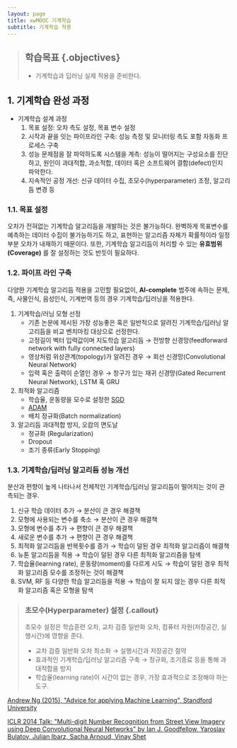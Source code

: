 ```yaml
---
layout: page
title: xwMOOC 기계학습
subtitle: 기계학습 적용
---
```


> ## 학습목표 {.objectives}
>
> * 기계학습과 딥러닝 실제 적용을 준비한다.

## 1. 기계학습 완성 과정

* 기계학습 설계 과정
    1. 목표 설정: 오차 측도 설정, 목표 변수 설정
    1. 시작과 끝을 잇는 파이프라인 구축: 성능 측정 및 모니터링 측도 포함 자동화 프로세스 구축
    1. 성능 문제점을 잘 파악하도록 시스템을 계측: 성능이 떨어지는 구성요소를 진단하고, 원인이 과대적합, 과소적합, 데이터 혹은 소프트웨어 결함(defect)인지 파악한다.
    1. 지속적인 공정 개선: 신규 데이터 수집, 초모수(hyperparameter) 조정, 알고리듬 변경 등

### 1.1. 목표 설정

오차가 전혀없는 기계학습 알고리듬을 개발하는 것은 불가능하다. 완벽하게 목표변수를 예측하는 데이터 수집이 불가능하기도 하고, 표현하는 알고리즘 자체가 확률적이라 일정부분 오차가 내재하기 때문이다. 또한, 기계학습 알고리듬이 처리할 수 있는 **유효범위(Coverage)** 를 잘 설정하는 것도 반듯이 필요하다. 

### 1.2. 파이프 라인 구축

다양한 기계학습 알고리듬 적용을 고민할 필요없이, **AI-complete** 범주에 속하는 문제, 즉, 사물인식, 음성인식, 기계번역 등의 경우 기계학습/딥러닝을 적용한다. 

1. 기계학습/러닝 모형 선정
    * 기존 논문에 제시된 가장 성능좋은 혹은 일반적으로 알려진 기계학습/딥러닝 알고리듬을 비교 벤치마킹 대상으로 선정한다.
    * 고정길이 벡터 입력값이며 지도학습 알고리듬 &rarr; 전방향 신경망(feedforward network with fully connected layers)
    * 영상처럼 위상관계(topology)가 알려진 경우 &rarr; 회선 신경망(Convolutional Neural Network)
    * 입력 혹은 출력이 순열인 경우 &rarr; 창구가 있는 재귀 신경망(Gated Recurrent Neural Network), LSTM 혹 GRU
1. 최적화 알고리즘
    * 학습율, 운동량을 모수로 설정한 [SGD](https://en.wikipedia.org/wiki/Stochastic_gradient_descent)
    * [ADAM](http://sebastianruder.com/optimizing-gradient-descent/index.html#adam)
    * 배치 정규화(Batch normalization)
1. 알고리듬 과대적합 방지, 오캄의 면도날
    * 정규화 (Regularization)
    * Dropout
    * 조기 종류(Early Stopping)

### 1.3. 기계학습/딥러닝 알고리듬 성능 개선

분산과 편향이 높게 나타나서 전체적인 기계학습/딥러닝 알고리듬이 떨어지는 것이 관측되는 경우.

1. 신규 학습 데이터 추가 &rarr; 분산이 큰 경우 해결책
1. 모형에 사용되는 변수를 축소 &rarr; 분산이 큰 경우 해결책
1. 모형에 변수를 추가 &rarr; 편향이 큰 경우 해결책
1. 새로운 변수를 추가 &rarr; 편향이 큰 경우 해결책
1. 최적화 알고리듬을 반복횟수를 증가 &rarr; 학습이 덜된 경우 최적화 알고리즘이 해결책
1. 뉴톤 알고리듬을 적용 &rarr; 학습이 덜된 경우 다른 최적화 알고리즘을 탐색
1. 학습율(learning rate), 운동량(moment)를 다르게 시도 &rarr; 학습이 덜된 경우 최적화 알고리즘 모수를 조정하는 것이 해결책
1. SVM, RF 등 다양한 학습 알고리듬을 적용 &rarr; 학습이 잘 되지 않는 경우 다른 최적화 알고리즘 혹은 모형을 탐색

> ### 초모수(Hyperparameter) 설정 {.callout} 
>
> 초모수 설정은 학습훈련 오차, 교차 검증 일반화 오차, 컴퓨터 자원(저장공간, 실행시간)에 영향을 준다.  
> 
> * 교차 검증 일반화 오차 최소화 &rarr; 실행시간과 저장공간 절약  
> * 효과적인 기계학습/딥러닝 알고리즘 구축 &rarr; 정규화, 조기종료 등을 통해 과대적합을 방지  
> * 학습율(learning rate)이 시간이 없는 경우, 가장 효과적으로 조정해야 하는 도구.  






[Andrew Ng (2015), "Advice for applying Machine Learning", Standford University](https://see.stanford.edu/materials/aimlcs229/ML-advice.pdf)

[ICLR 2014 Talk: "Multi-digit Number Recognition from Street View Imagery using Deep Convolutional Neural Networks" by Ian J. Goodfellow, Yaroslav Bulatov, Julian Ibarz, Sacha Arnoud, Vinay Shet](https://www.youtube.com/watch?v=vGPI_JvLoN0)